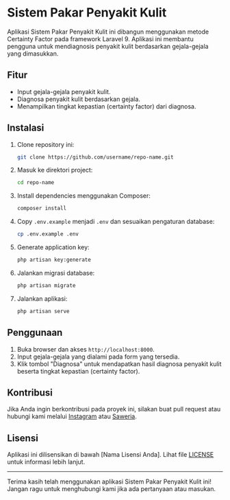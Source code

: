 # Sistem Pakar Penyakit Kulit

Aplikasi Sistem Pakar Penyakit Kulit ini dibangun menggunakan metode Certainty Factor pada framework Laravel 9. Aplikasi ini membantu pengguna untuk mendiagnosis penyakit kulit berdasarkan gejala-gejala yang dimasukkan.

## Fitur
- Input gejala-gejala penyakit kulit.
- Diagnosa penyakit kulit berdasarkan gejala.
- Menampilkan tingkat kepastian (certainty factor) dari diagnosa.

## Instalasi
1. Clone repository ini:
    ```bash
    git clone https://github.com/username/repo-name.git
    ```
2. Masuk ke direktori project:
    ```bash
    cd repo-name
    ```
3. Install dependencies menggunakan Composer:
    ```bash
    composer install
    ```
4. Copy `.env.example` menjadi `.env` dan sesuaikan pengaturan database:
    ```bash
    cp .env.example .env
    ```
5. Generate application key:
    ```bash
    php artisan key:generate
    ```
6. Jalankan migrasi database:
    ```bash
    php artisan migrate
    ```
7. Jalankan aplikasi:
    ```bash
    php artisan serve
    ```

## Penggunaan
1. Buka browser dan akses `http://localhost:8000`.
2. Input gejala-gejala yang dialami pada form yang tersedia.
3. Klik tombol "Diagnosa" untuk mendapatkan hasil diagnosa penyakit kulit beserta tingkat kepastian (certainty factor).

## Kontribusi
Jika Anda ingin berkontribusi pada proyek ini, silakan buat pull request atau hubungi kami melalui [Instagram](https://www.instagram.com/yoho_hohooooo) atau [Saweria](https://saweria.co/zhubailee).

## Lisensi
Aplikasi ini dilisensikan di bawah [Nama Lisensi Anda]. Lihat file [LICENSE](LICENSE) untuk informasi lebih lanjut.

---

Terima kasih telah menggunakan aplikasi Sistem Pakar Penyakit Kulit ini! Jangan ragu untuk menghubungi kami jika ada pertanyaan atau masukan.

